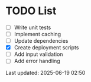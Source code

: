 # TODO List

- [ ] Write unit tests
- [ ] Implement caching
- [ ] Update dependencies
- [x] Create deployment scripts
- [ ] Add input validation
- [ ] Add error handling

Last updated: 2025-06-19 02:50
